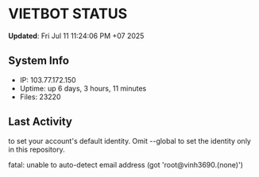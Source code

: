 # VIETBOT STATUS
**Updated**: Fri Jul 11 11:24:06 PM +07 2025

## System Info
- IP: 103.77.172.150
- Uptime: up 6 days, 3 hours, 11 minutes
- Files: 23220

## Last Activity

to set your account's default identity.
Omit --global to set the identity only in this repository.

fatal: unable to auto-detect email address (got 'root@vinh3690.(none)')
